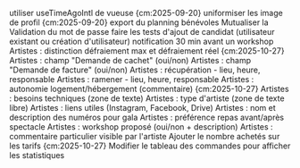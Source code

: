utiliser useTimeAgoIntl de vueuse {cm:2025-09-20}
uniformiser les image de profil {cm:2025-09-20}
export du planning bénévoles
Mutualiser la Validation du mot de passe
faire les tests d'ajout de candidat (utilisateur existant ou création d'utilisateur)
notification 30 min avant un workshop
Artistes : distinction défraiement max et défraiement réel {cm:2025-10-27}
Artistes : champ "Demande de cachet" (oui/non)
Artistes : champ "Demande de facture" (oui/non)
Artistes : récupération - lieu, heure, responsable
Artistes : ramener - lieu, heure, responsable
Artistes : autonomie logement/hébergement (commentaire) {cm:2025-10-27}
Artistes : besoins techniques (zone de texte)
Artistes : type d'artiste (zone de texte libre)
Artistes : liens utiles (Instagram, Facebook, Drive)
Artistes : nom et description des numéros pour gala
Artistes : préférence repas avant/après spectacle
Artistes : workshop proposé (oui/non + description)
Artistes : commentaire particulier visible par l'artiste
Ajouter le nombre achetés sur les tarifs {cm:2025-10-27}
Modifier le tableau des commandes pour afficher les statistiques
